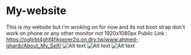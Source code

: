 # My-website
This is my website but i'm wroking on for now 
and its not boot strap don't work on phone or any other monitor not 1920x1080px
Public Link : https://ogljrbt4ghf4fjkpprer2q.on.drv.tw/www.ahmed-gharib/About_My_Self/
![Alt text](https://cdn.discordapp.com/attachments/1116893606393937950/1180850812163989624/image.png?ex=657eec04&is=656c7704&hm=b328eac3252969fbf39b1dc34edc5a9bcb4bef0ed8e7a4add59b80595d693acc&)
![Alt text](https://cdn.discordapp.com/attachments/1116893606393937950/1180850892833034331/image.png?ex=657eec18&is=656c7718&hm=f6b52c9ad279871e502b5c1700e716c5e2c1ba69843c77b457c65504be631db9&)
![Alt text](https://cdn.discordapp.com/attachments/1116893606393937950/1180850775203786842/image.png?ex=657eebfb&is=656c76fb&hm=124bc77e10dcc4c5a365b76b4a418b614a41b52d9f3a0d34c6ce6ebc5d6b8e80&)
